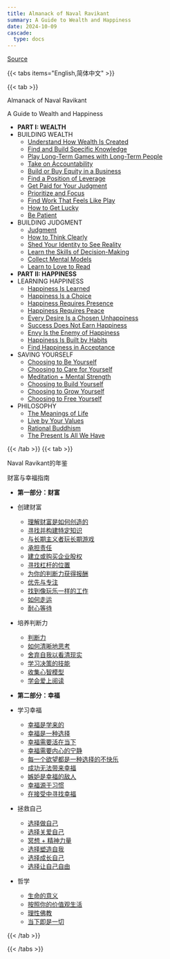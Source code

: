 ```yaml
---
title: Almanack of Naval Ravikant
summary: A Guide to Wealth and Happiness
date: 2024-10-09
cascade:
  type: docs
---
```


[Source](https://www.navalmanack.com/almanack-of-naval-ravikant/table-of-contents)

{{< tabs items="English,简体中文" >}}

{{< tab >}}

Almanack of Naval Ravikant

A Guide to Wealth and Happiness

- **PART I: WEALTH**
- BUILDING WEALTH
  - [Understand How Wealth Is Created](1-1-01-understanding-how-wealth-is-created)
  - [Find and Build Specific Knowledge](1-1-02-find-and-build-specific-knowledge)
  - [Play Long-Term Games with Long-Term People](1-1-03-play-long-term-games-with-long-term-people)
  - [Take on Accountability](1-1-04-take-on-accountability)
  - [Build or Buy Equity in a Business](1-1-05-build-or-buy-equity-in-a-business)
  - [Find a Position of Leverage](1-1-06-find-a-position-of-leverage)
  - [Get Paid for Your Judgment](1-1-07-get-paid-for-your-judgment)
  - [Prioritize and Focus](1-1-08-prioritize-and-focus)
  - [Find Work That Feels Like Play](1-1-09-find-work-that-feels-like-play)
  - [How to Get Lucky](1-1-10-how-to-get-lucky)
  - [Be Patient](1-1-11-be-patient)
- BUILDING JUDGMENT
  - [Judgment](1-2-01-judgment)
  - [How to Think Clearly](1-2-02-how-to-think-clearly)
  - [Shed Your Identity to See Reality](1-2-03-shed-your-identity-to-see-reality)
  - [Learn the Skills of Decision-Making](1-2-04-learn-the-skills-of-decision-making)
  - [Collect Mental Models](1-2-05-collect-mental-models)
  - [Learn to Love to Read](1-2-06-learn-to-love-to-read)
- **PART II: HAPPINESS**
- LEARNING HAPPINESS
  - [Happiness Is Learned](2-1-01-happiness-is-learned)
  - [Happiness Is a Choice](2-1-02-happiness-is-a-choice)
  - [Happiness Requires Presence](2-1-03-happiness-requires-presence)
  - [Happiness Requires Peace](2-1-04-happiness-requires-peace)
  - [Every Desire Is a Chosen Unhappiness](2-1-05-every-desire-is-a-chosen-unhappiness)
  - [Success Does Not Earn Happiness](2-1-06-success-does-not-earn-happiness)
  - [Envy Is the Enemy of Happiness](2-1-07-envy-is-the-enemy-of-happiness)
  - [Happiness Is Built by Habits](2-1-08-happiness-is-built-by-habits)
  - [Find Happiness in Acceptance](2-1-09-find-happiness-in-acceptance)
- SAVING YOURSELF
  - [Choosing to Be Yourself](2-2-01-choosing-to-be-yourself)
  - [Choosing to Care for Yourself](2-2-02-choosing-to-care-for-yourself)
  - [Meditation + Mental Strength](2-2-03-meditation-mental-strength)
  - [Choosing to Build Yourself](2-2-04-choosing-to-build-yourself)
  - [Choosing to Grow Yourself](2-2-05-choosing-to-grow-yourself)
  - [Choosing to Free Yourself](2-2-06-choosing-to-free-yourself)
- PHILOSOPHY
  - [The Meanings of Life](2-3-01-the-meanings-of-life)
  - [Live by Your Values](2-3-02-live-by-your-values)
  - [Rational Buddhism](2-3-03-rational-buddhism)
  - [The Present Is All We Have](2-3-04-the-present-is-all-we-have)

{{< /tab >}}
{{< tab >}}

Naval Ravikant的年鉴

财富与幸福指南

- **第一部分：财富**
- 创建财富
  - [理解财富是如何创造的](1-1-01-understanding-how-wealth-is-created)
  - [寻找并构建特定知识](1-1-02-find-and-build-specific-knowledge)
  - [与长期主义者玩长期游戏](1-1-03-play-long-term-games-with-long-term-people)
  - [承担责任](1-1-04-take-on-accountability)
  - [建立或购买企业股权](1-1-05-build-or-buy-equity-in-a-business)
  - [寻找杠杆的位置](1-1-06-find-a-position-of-leverage)
  - [为你的判断力获得报酬](1-1-07-get-paid-for-your-judgment)
  - [优先与专注](1-1-08-prioritize-and-focus)
  - [找到像玩乐一样的工作](1-1-09-find-work-that-feels-like-play)
  - [如何走运](1-1-10-how-to-get-lucky)
  - [耐心等待](1-1-11-be-patient)
- 培养判断力
  - [判断力](1-2-01-judgment)
  - [如何清晰地思考](1-2-02-how-to-think-clearly)
  - [舍弃自我以看清现实](1-2-03-shed-your-identity-to-see-reality)
  - [学习决策的技能](1-2-04-learn-the-skills-of-decision-making)
  - [收集心智模型](1-2-05-collect-mental-models)
  - [学会爱上阅读](1-2-06-learn-to-love-to-read)

- **第二部分：幸福**
- 学习幸福
  - [幸福是学来的](2-1-01-happiness-is-learned)
  - [幸福是一种选择](2-1-02-happiness-is-a-choice)
  - [幸福需要活在当下](2-1-03-happiness-requires-presence)
  - [幸福需要内心的宁静](2-1-04-happiness-requires-peace)
  - [每一个欲望都是一种选择的不快乐](2-1-05-every-desire-is-a-chosen-unhappiness)
  - [成功无法带来幸福](2-1-06-success-does-not-earn-happiness)
  - [嫉妒是幸福的敌人](2-1-07-envy-is-the-enemy-of-happiness)
  - [幸福源于习惯](2-1-08-happiness-is-built-by-habits)
  - [在接受中寻找幸福](2-1-09-find-happiness-in-acceptance)
- 拯救自己
  - [选择做自己](2-2-01-choosing-to-be-yourself)
  - [选择关爱自己](2-2-02-choosing-to-care-for-yourself)
  - [冥想 + 精神力量](2-2-03-meditation-mental-strength)
  - [选择塑造自我](2-2-04-choosing-to-build-yourself)
  - [选择成长自己](2-2-05-choosing-to-grow-yourself)
  - [选择让自己自由](2-2-06-choosing-to-free-yourself)
- 哲学
  - [生命的意义](2-3-01-the-meanings-of-life)
  - [按照你的价值观生活](2-3-02-live-by-your-values)
  - [理性佛教](2-3-03-rational-buddhism)
  - [当下即是一切](2-3-04-the-present-is-all-we-have)

{{< /tab >}}

{{< /tabs >}}
